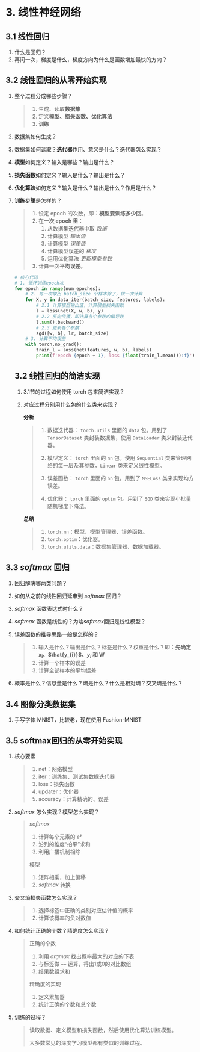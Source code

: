 # 3. 线性神经网络

## 3.1 线性回归

1. 什么是回归？
2. 再问一次，梯度是什么，梯度方向为什么是函数增加最快的方向？

## 3.2 线性回归的从零开始实现

1. 整个过程分成哪些步骤？

   > 1. 生成、读取**数据集**
   > 2. 定义**模型、损失函数、优化算法**
   > 3. **训练**
   
2. 数据集如何生成？

3. 数据集如何读取？**迭代器**作用、意义是什么？迭代器怎么实现？

4. **模型**如何定义？输入是哪些？输出是什么？

5. **损失函数**如何定义？输入是什么？输出是什么？

6. **优化算法**如何定义？输入是什么？输出是什么？作用是什么？

7. **训练步骤**是怎样的？

   > 1. 设定 epoch 的次数，即：**模型要训练多少回**。
   > 2. 在**一次 epoch 里**：
   >    1. 从数据集迭代器中取 *数据*
   >    2. 计算模型 *输出值*
   >    3. 计算模型 *误差值*
   >    4. 计算模型误差的 *梯度*
   >    5. 运用优化算法 *更新模型参数*
   > 3. 计算一次**平均误差**。

   ```python
   # 核心代码
   # 1. 循环训练epoch次
   for epoch in range(num_epoches):
       # 2. 每一次取出 batch_size 个样本除了，做一次计算
       for X, y in data_iter(batch_size, features, labels):
           # 2.1 计算模型输出值，计算模型损失函数
           l = loss(net(X, w, b), y)
           # 2.2 反向传播，即计算各个参数的偏导数
           l.sum().backward()
           # 2.3 更新各个参数
           sgd([w, b], lr, batch_size)
       # 3. 计算平均误差
       with torch.no_grad():
           train_l = loss(net(features, w, b), labels)
           print(f'epoch {epoch + 1}, loss {float(train_l.mean()):f}')
   ```

   ## 3.2 线性回归的简洁实现

   1. 3.1节的过程如何使用 torch 包来简洁实现？

   2. 对应过程分别用什么包的什么类来实现？

      **分析**

      >1. 数据迭代器：  `torch.utils` 里面的 `data` 包。用到了 `TensorDataset` 类封装数据集，使用 `DataLoader` 类来封装迭代器。
      >
      > 2. 模型定义：  `torch` 里面的 `nn` 包。使用 `Sequential` 类来管理网络的每一层及其参数，`Linear` 类来定义线性模型。
      >
      >3. 误差函数：  `torch` 里面的 `nn` 包。用到了 `MSELoss` 类来实现均方误差。
      >
      > 4. 优化器： `torch` 里面的 `optim` 包。用到了 `SGD` 类来实现小批量随机梯度下降法。
      
      **总结**
      
      > 1. `torch.nn`：模型、模型管理器、误差函数。
      > 2. `torch.optim`：优化器。
      > 3. `torch.utils.data`：数据集管理器、数据加载器。

## 3.3 $softmax$ 回归

1. 回归解决哪两类问题？

2. 如何从之前的线性回归延申到 $softmax$ 回归？

3. $softmax$ 函数表达式时什么？

4. $softmax$ 函数是线性的？为啥$softmax$回归是线性模型？

5. 误差函数的推导思路一般是怎样的？

   > 1. 输入是什么？输出是什么？标签是什么？权重是什么？即：**先确定 $\mathbf{x_{i}}$、$\hat{y_{i}}$、$y_{i}$ 和 $\mathbf{W}$**
   > 2. 计算一个样本的误差
   > 3. 计算全部样本的平均误差

6. 概率是什么？信息量是什么？熵是什么？什么是相对熵？交叉熵是什么？

## 3.4 图像分类数据集

1. 手写字体 MNIST，比较老，现在使用 Fashion-MNIST

## 3.5 softmax回归的从零开始实现

1. 核心要素

   > 1. net：网络模型
   > 2. iter：训练集、测试集数据迭代器
   > 3. loss：损失函数
   > 4. updater：优化器
   > 5. accuracy：计算精确的、误差

2. $softmax$ 怎么实现？模型怎么实现？

   > $softmax$ 
   >
   > 1. 计算每个元素的 $e^{y}$
   > 2. 沿列的维度“拍平”求和
   > 3. 利用广播机制相除
   >
   > 模型
   >
   > 1. 矩阵相乘，加上偏移
   > 2. $softmax$ 转换

3. 交叉熵损失函数怎么实现？

   > 1. 选择标签中正确的类别对应估计值的概率
   > 2. 计算该概率的负对数值

4. 如何统计正确的个数？精确度怎么实现？

   > 正确的个数
   >
   > 1. 利用 $argmax$ 找出概率最大的对应的下表
   > 2. 与标签做 `==` 运算，得出1或0的对比数组
   > 3. 结果数组求和
   >
   > 精确度的实现
   >
   > 1. 定义累加器
   > 2. 统计正确的个数和总个数

5. 训练的过程？

   > 读取数据、定义模型和损失函数，然后使用优化算法训练模型。
   >
   > 大多数常见的深度学习模型都有类似的训练过程。

